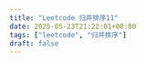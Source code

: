 ```yaml
---
title: "Leetcode 归并排序11"
date: 2025-05-23T21:22:01+08:00
tags: ["leetcode", "归并排序"]
draft: false
---
```


